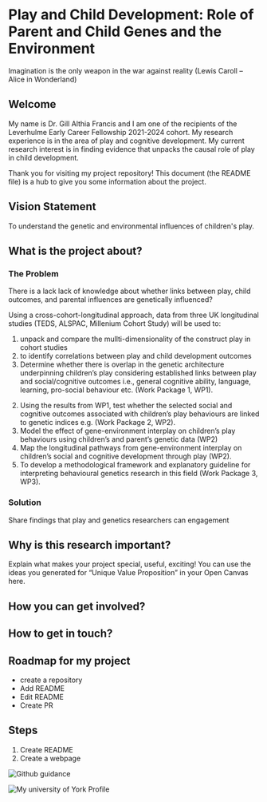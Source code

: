 # Play and Child Development: Role of Parent and Child Genes and the Environment
Imagination is the only weapon in the war against reality (Lewis Caroll – Alice in Wonderland)





## Welcome
My name is Dr. Gill Althia Francis and I am one of the recipients of the Leverhulme Early Career Fellowship 2021-2024 cohort. My research experience is in the area of play and cognitive development. My current research interest is in finding evidence that unpacks the causal role of play in child development.

Thank you for visiting my project repository! This document (the README file) is a hub to give you some information about the project. 





## Vision Statement
To understand the genetic and environmental influences of children's play. 





## What is the project about?

### The Problem
There is a lack lack of knowledge about whether links between play, child outcomes, and parental influences are genetically influenced?


Using a cross-cohort-longitudinal approach, data from three UK longitudinal studies (TEDS, ALSPAC, Millenium Cohort Study) will be used to:
1) unpack and compare the mullti-dimensionality of the construct play in cohort studies
2) to identify correlations between play and child development outcomes
3) Determine whether there is overlap in the genetic architecture underpinning children’s play considering established links between play and social/cognitive outcomes i.e., general cognitive ability, language, learning, pro-social behaviour etc. (Work Package 1, WP1).
2. Using the results from WP1, test whether the selected social and cognitive outcomes associated with children’s play behaviours are linked to genetic indices e.g. (Work Package 2, WP2).
3. Model the effect of gene-environment interplay on children’s play behaviours using children’s and parent’s genetic data (WP2)
4. Map the longitudinal pathways from gene-environment interplay on children’s social and cognitive development through play (WP2).
5. To develop a methodological framework and explanatory guideline for interpreting behavioural genetics research in this field (Work Package 3, WP3).



### Solution 
Share findings that play and genetics researchers can engagement


## Why is this research important?
Explain what makes your project special, useful, exciting! You can use the ideas you generated for “Unique Value Proposition” in your Open Canvas here.



## How you can get involved?





## How to get in touch?












## Roadmap for my project
* create a repository
* Add README
* Edit README
* Create PR

## Steps
1. Create README
2. Create a webpage

![Github guidance](https://www.youtube.com/watch?v=lRW8mlpTw5M)

![My university of York Profile](https://www.york.ac.uk/education/our-staff/academic/gill-francis/)

